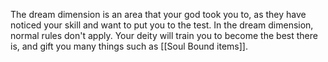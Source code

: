 The dream dimension is an area that your god took you to, as they have noticed your skill and want to put you to the test. In the dream dimension, normal rules don't apply. Your deity will train you to become the best there is, and gift you many things such as [[Soul Bound items]].